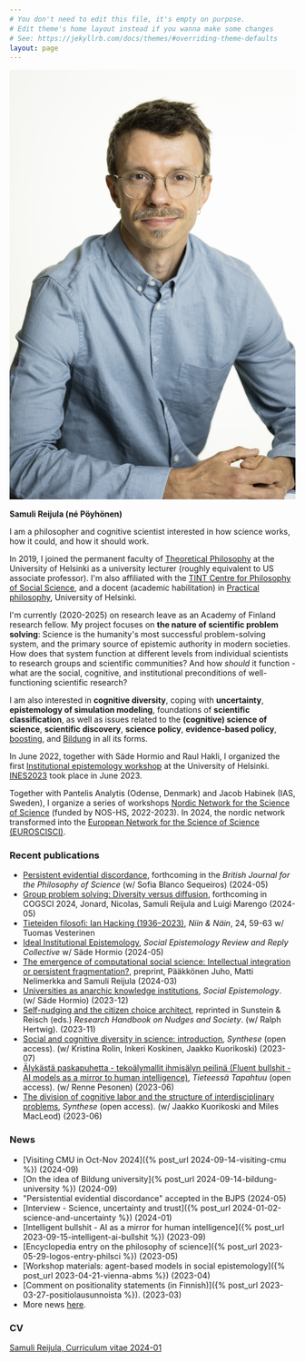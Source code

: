 ```yaml
---
# You don't need to edit this file, it's empty on purpose.
# Edit theme's home layout instead if you wanna make some changes
# See: https://jekyllrb.com/docs/themes/#overriding-theme-defaults
layout: page
---
```

<img class="pull-right" src="/assets/reijula-2023-09.jpg"  alt="Samuli Reijula. Photo by Veikko Somerpuro" title="Samuli Reijula. Photo by Veikko Somerpuro"/>

**Samuli Reijula (né Pöyhönen)**

I am a philosopher and cognitive scientist interested in how science works, how it could, and how it should work.

In 2019, I joined the permanent faculty of <a href="https://www.helsinki.fi/en/faculty-of-arts/research/disciplines/philosophy-history-and-art/philosophy" target="_blank">Theoretical Philosophy</a> at the University of Helsinki as a university lecturer (roughly equivalent to US associate professor). I'm also affiliated with the <a href="http://www.helsinki.fi/tint/" target="_blank">TINT Centre for Philosophy of Social Science</a>, and a docent (academic habilitation) in <a href="https://www.helsinki.fi/en/faculty-social-sciences/research/disciplines-and-research-centres/practical-philosophy" target="_blank">Practical philosophy</a>, University of Helsinki.

I'm currently (2020-2025) on research leave as an Academy of Finland research fellow. My project focuses on **the nature of scientific problem solving**: Science is the humanity's most successful problem-solving system, and the primary source of epistemic authority in modern societies. How does that system function at different levels from individual scientists to research groups and scientific communities? And how *should* it function - what are the social, cognitive, and institutional preconditions of well-functioning scientific research?

I am also interested in **cognitive diversity**, coping with **uncertainty**, **epistemology of simulation modeling**, foundations of **scientific classification**, as well as issues related to the **(cognitive) science of science**, **scientific discovery**, **science policy**, **evidence-based policy**, <a href="https://www.scienceofboosting.org/" target="_blank">boosting</a>, and <a href="https://en.wikipedia.org/wiki/Bildung" target="_blank">Bildung</a> in all its forms.

In June 2022, together with Säde Hormio and Raul Hakli, I organized the first <a href="https://blogs.helsinki.fi/institutional-epistemology/" target="_blank">Institutional epistemology workshop</a> at the University of Helsinki. <a href="https://www.institutionalepistemology.net" target="_blank">INES2023</a> took place in June 2023.

Together with Pantelis Analytis (Odense, Denmark) and Jacob Habinek (IAS, Sweden), I organize a series of workshops <a href="https://www.nordicscisci.net" target="_blank">Nordic Network for the Science of Science</a> (funded by NOS-HS, 2022-2023). In 2024, the nordic network transformed into the <a href="https://www.euroscisci.net" target="_blank">European Network for the Science of Science (EUROSCISCI)</a>. 

### Recent publications
- <a href="https://www.journals.uchicago.edu/doi/10.1086/731543" target="_blank">Persistent evidential discordance</a>, forthcoming in the *British Journal for the Philosophy of Science* (w/ Sofia Blanco Sequeiros) (2024-05)
- <a href="https://osf.io/preprints/psyarxiv/35w76" target="_blank">Group problem solving: Diversity versus diffusion</a>, forthcoming in COGSCI 2024, Jonard, Nicolas, Samuli Reijula and Luigi Marengo (2024-05)
- <a href="/assets/vesterinen_ja_reijula2024,ian_hacking.pdf" target="_blank">Tieteiden filosofi: Ian Hacking (1936–2023)</a>, <i>Niin & Näin</i>, 24, 59-63 w/ Tuomas Vesterinen
- <a href="https://wp.me/p1Bfg0-8Q2" target="_blank">Ideal Institutional Epistemology</a>, *Social Epistemology Review and Reply Collective* w/ Säde Hormio (2024-05)
- <a href="https://osf.io/preprints/socarxiv/g6m34" target="_blank">The emergence of computational social science: Intellectual integration or persistent fragmentation?</a>, preprint, Pääkkönen Juho, Matti Nelimerkka and Samuli Reijula (2024-03)
- <a href="<i>Social Epistemology</i>" target="_blank">Universities as anarchic knowledge institutions</a>,  *Social Epistemology*. (w/ Säde Hormio) (2023-12)
- <a href="https://osf.io/preprints/socarxiv/24dwn/" target="_blank">Self-nudging and the citizen choice architect</a>, reprinted in Sunstein & Reisch (eds.) *Research Handbook on Nudges and Society*. (w/ Ralph Hertwig). (2023-11)
- <a href="https://t.co/Ilq36gNS4p" target="_blank">Social and cognitive diversity in science: introduction</a>, *Synthese* (open access). (w/ Kristina Rolin, Inkeri Koskinen, Jaakko Kuorikoski) (2023-07)
- <a href="https://journal.fi/tt/article/view/131066/79967" target="_blank">Älykästä paskapuhetta - tekoälymallit ihmisälyn peilinä (Fluent bullshit - AI models as a mirror to human intelligence)</a>, *Tieteessä Tapahtuu* (open access). (w/ Renne Pesonen) (2023-06)
- <a href="https://doi.org/10.1007/s11229-023-04193-4" target="_blank">The division of cognitive labor and the structure of interdisciplinary problems</a>, *Synthese* (open access). (w/ Jaakko Kuorikoski and Miles MacLeod) (2023-06)

### News

- [Visiting CMU in Oct-Nov 2024]({% post_url 2024-09-14-visiting-cmu %}) (2024-09)
- [On the idea of Bildung university]{% post_url 2024-09-14-bildung-university %}) (2024-09)
- "Persistential evidential discordance" accepted in the BJPS (2024-05)
- [Interview - Science, uncertainty and trust]({% post_url 2024-01-02-science-and-uncertainty %}) (2024-01)
- [Intelligent bullshit - AI as a mirror for human intelligence]({% post_url 2023-09-15-intelligent-ai-bullshit %}) (2023-09)
- [Encyclopedia entry on the philosophy of science]({% post_url 2023-05-29-logos-entry-philsci %}) (2023-05)
- [Workshop materials: agent-based models in social epistemology]({% post_url 2023-04-21-vienna-abms %}) (2023-04)
- [Comment on positionality statements (in Finnish)]({% post_url 2023-03-27-positiolausunnoista %}). (2023-03)
- More news [here](log.md).

### CV

<a href="/assets/reijula_cv_2024-01.pdf" target="_blank">Samuli Reijula, Curriculum vitae 2024-01</a>
